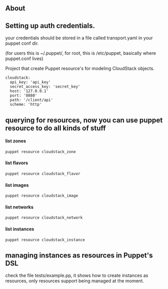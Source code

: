 ## About

## Setting up auth credentials.

your credentials should be stored in a file called transport.yaml in your puppet conf dir.

(for users this is ~/.puppet/, for root, this is /etc/puppet, basically where
puppet.conf lives)

Project that create Puppet resource's for modeling CloudStack objects.

    cloudstack:
      api_key: 'api_key'
      secret_access_key: 'secret_key'
      host: '127.0.0.1'
      port: '8080'
      path: '/client/api'
      scheme: 'http'

## querying for resources, now you can use puppet resource to do all kinds of stuff

#### list zones

    puppet resource cloudstack_zone

#### list flavors

    puppet resource cloudstack_flavor

#### list images

    puppet resource cloudstack_image

#### list networks

    puppet resource cloudstack_network

#### list instances

    puppet resource cloudstack_instance

## managing instances as resources in Puppet's DSL

check the file tests/example.pp, it shows how to create instances as resources,
only resources support being managed at the moment.
